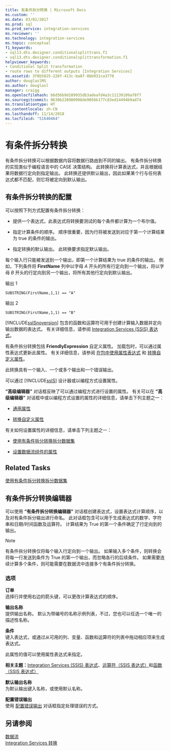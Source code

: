 ```yaml
---
title: 有条件拆分转换 | Microsoft Docs
ms.custom: ''
ms.date: 03/01/2017
ms.prod: sql
ms.prod_service: integration-services
ms.reviewer: ''
ms.technology: integration-services
ms.topic: conceptual
f1_keywords:
- sql13.dts.designer.conditionalsplittrans.f1
- sql13.dts.designer.conditionalsplittransformation.f1
helpviewer_keywords:
- Conditional Split transformation
- route rows to different outputs [Integration Services]
ms.assetid: 3f8b5825-226f-413c-ba8f-0bb931ca3770
author: douglaslMS
ms.author: douglasl
manager: craigg
ms.openlocfilehash: b6d56b9d109935db3adeafd4a3c11139109af8f7
ms.sourcegitcommit: 0638b228980998de9056b177c83ed14494b9ad74
ms.translationtype: HT
ms.contentlocale: zh-CN
ms.lasthandoff: 11/14/2018
ms.locfileid: "51640464"
---
```

# <a name="conditional-split-transformation"></a>有条件拆分转换
  有条件拆分转换可以根据数据内容将数据行路由到不同的输出。 有条件拆分转换的实现类似于编程语言中的 CASE 决策结构。 此转换将计算表达式，并且根据结果将数据行定向到指定输出。 此转换还提供默认输出，因此如果某个行与任何表达式都不匹配，则它将被定向到默认输出。  
  
## <a name="configuration-of-the-conditional-split-transformation"></a>有条件拆分转换的配置  
 可以按照下列方式配置有条件拆分转换：  
  
-   提供一个表达式，此表达式将转换要测试的每个条件都计算为一个布尔值。  
  
-   指定计算条件的顺序。 顺序很重要，因为行将被发送到对应于第一个计算结果为 true 的条件的输出。  
  
-   指定转换的默认输出。 此转换要求指定默认输出。  
  
 每个输入行只能被发送到一个输出，即第一个计算结果为 true 的条件的输出。 例如，下列条件将 **FirstName** 列中以字母 *A* 开头的所有行定向到一个输出，将以字母 *B* 开头的行定向到另一个输出，将所有其他行定向到默认输出。  
  
 输出 1  
  
 `SUBSTRING(FirstName,1,1) == "A"`  
  
 输出 2  
  
 `SUBSTRING(FirstName,1,1) == "B"`  
  
 [!INCLUDE[ssISnoversion](../../../includes/ssisnoversion-md.md)] 包含的函数和运算符可用于创建计算输入数据并定向输出数据的表达式。 有关详细信息，请参阅 [Integration Services (SSIS) 表达式](../../../integration-services/expressions/integration-services-ssis-expressions.md)。  
  
 有条件拆分转换包括 **FriendlyExpression** 自定义属性。 加载包时，可以通过属性表达式更新此属性。 有关详细信息，请参阅 [在包中使用属性表达式](../../../integration-services/expressions/use-property-expressions-in-packages.md) 和 [转换自定义属性](../../../integration-services/data-flow/transformations/transformation-custom-properties.md)。  
  
 此转换具有一个输入、一个或多个输出和一个错误输出。  
  
 可以通过 [!INCLUDE[ssIS](../../../includes/ssis-md.md)] 设计器或以编程方式设置属性。  
  
 **“高级编辑器”** 对话框反映了可以通过编程方式进行设置的属性。 有关可以在 **“高级编辑器”** 对话框中或以编程方式设置的属性的详细信息，请单击下列主题之一：  
  
-   [通用属性](https://msdn.microsoft.com/library/51973502-5cc6-4125-9fce-e60fa1b7b796)  
  
-   [转换自定义属性](../../../integration-services/data-flow/transformations/transformation-custom-properties.md)  
  
 有关如何设置属性的详细信息，请单击下列主题之一：  
  
-   [使用有条件拆分转换拆分数据集](../../../integration-services/data-flow/transformations/split-a-dataset-by-using-the-conditional-split-transformation.md)  
  
-   [设置数据流组件的属性](../../../integration-services/data-flow/set-the-properties-of-a-data-flow-component.md)  
  
## <a name="related-tasks"></a>Related Tasks  
 [使用有条件拆分转换拆分数据集](../../../integration-services/data-flow/transformations/split-a-dataset-by-using-the-conditional-split-transformation.md)  
  
## <a name="conditional-split-transformation-editor"></a>有条件拆分转换编辑器
  可以使用 **“有条件拆分转换编辑器”** 对话框创建表达式，设置表达式计算顺序，以及对有条件拆分输出进行命名。 此对话框包含可以用于生成表达式的数学、字符串和日期/时间函数及运算符。 计算结果为 True 的第一个条件确定了行定向到的输出。  
  
> [!NOTE]  
>  有条件拆分转换仅将每个输入行定向到一个输出。 如果输入多个条件，则转换会将每一行发送到条件为 True 的第一个输出，而忽略各行的后续条件。 如果需要连续计算多个条件，则可能需要在数据流中连接多个有条件拆分转换。  
  
### <a name="options"></a>选项  
 **订单**  
 选择行并使用右边的箭头键，可以更改计算表达式的顺序。  
  
 **输出名称**  
 提供输出名称。 默认为带编号的名称示例列表，不过，您也可以任选一个唯一的描述性名称。  
  
 **条件**  
 键入表达式，或通过从可用的列、变量、函数和运算符的列表中拖动相应项来生成表达式。  
  
 此属性的值可以使用属性表达式来指定。  
  
 **相关主题：**[Integration Services (SSIS) 表达式](../../../integration-services/expressions/integration-services-ssis-expressions.md)、[运算符（SSIS 表达式）](../../../integration-services/expressions/operators-ssis-expression.md)和[函数（SSIS 表达式）](../../../integration-services/expressions/functions-ssis-expression.md)  
  
 **默认输出名称**  
 为默认输出键入名称，或使用默认名称。  
  
 **配置错误输出**  
 使用 [配置错误输出](https://msdn.microsoft.com/library/5f8da390-fab5-44f8-b268-d8fa313ce4b9) 对话框指定处理错误的方式。  
  
## <a name="see-also"></a>另请参阅  
 [数据流](../../../integration-services/data-flow/data-flow.md)   
 [Integration Services 转换](../../../integration-services/data-flow/transformations/integration-services-transformations.md)  
  
  
